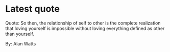 # Latest quote 

Quote: So then, the relationship of self to other is the complete realization that loving yourself is impossible without loving everything defined as other than yourself. 

By: Alan Watts